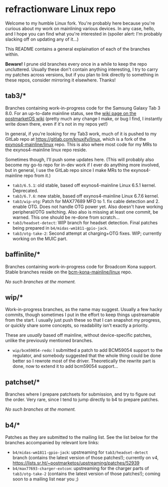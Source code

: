 # refractionware Linux repo

Welcome to my humble Linux fork. You're probably here because you're curious about my work on mainlining various devices. In any case, hello, and I hope you can find what you're interested in (spoiler alert: I'm probably slacking off on updating any of it...)

This README contains a general explaination of each of the branches within.

**Beware!** I prune old branches every once in a while to keep the repo uncluttered. Usually these don't contain anything interesting, I try to carry my patches across versions, but if you plan to link directly to something in these repos, consider mirroring it elsewhere. Thanks!

## tab3/*

Branches containing work-in-progress code for the Samsung Galaxy Tab 3 8.0. For an up-to-date mainline status, see the [wiki page on the postmarketOS wiki](https://wiki.postmarketos.org/wiki/Samsung_Galaxy_Tab_3_8.0_(SM-T310)_(samsung-lt01wifi)) (pretty much any change I make, or bug I find, I instantly write down there, even if it's not in my repos yet!)

In general, if you're looking for my Tab3 work, much of it is pushed to my GitLab repo at https://gitlab.com/knuxify/linux, which is a fork of the [exynos4-mainline/linux](https://gitlab.com/exynos4-mainline/linux) repo. This is also where most code for my MRs to the exynos4-mainline linux repo reside.

Sometimes though, I'll push some updates here. (This will probably also become my go-to repo for in-dev work if I ever do anything more involved, but in general, I use the GitLab repo since I make MRs to the exynos4-mainline repo from it.)

- `tab3/6.5.1`: old stable, based off exynos4-mainline Linux 6.5.1 kernel. Deprecated.
- `tab3/6.7.6`: new stable, based off exynos4-mainline Linux 6.7.6 kernel.
- `tab3/wip-otg`: Patch for MAX77689 MFD to 1. fix cable detection and 2. enable OTG. Does not handle OTG power yet. Also doesn't have working peripheral/OTG switching. Also also is missing at least one commit, be warned. This one should be re-done from scratch...
- `tab3/headset-detect`: WIP branch for headset detection. Final patches being prepared in `b4/midas-wm1811-gpio-jack`.
- `tab3/otg-take-2`: Second attempt at charging+OTG fixes. WIP; currently working on the MUIC part.

## baffinlite/*

Branches containing work-in-progress code for Broadcom Kona support. Stable branches reside on the [bcm-kona-mainline/linux](https://github.com/bcm-kona-mainline/linux) repo.

*No such branches at the moment.*

## wip/*

Work-in-progress branches, as the name may suggest. Usually a few hacky commits, though sometimes I put in the effort to keep things upstreamable from the start. I usually just push these so that I can snapshot my progress, or quickly share some concepts, so readability isn't exactly a priority.

These are *usually* based off mainline, without device-specific patches, unlike the previously mentioned branches.

- `wip/bcm59054-redo`: I submitted a patch to add BCM59054 support to the regulator, and somebody suggested that the whole thing could be done better so I rewrote most of the driver. Theoretically the rewrite part is done, now to extend it to add bcm59054 support...

## patchset/*

Branches where I prepare patchsets for submission, and try to figure out the order. Very rare, since I tend to jump directly to b4 to prepare patches.

*No such branches at the moment.*

## b4/*

Patches as they are submitted to the mailing list. See the list below for the branches accompanied by relevant lore links:

* `b4/midas-wm1811-gpio-jack`: upstreaming for `tab3/headset-detect` branch (contains the latest version of those patches!); currently on v4, https://lists.sr.ht/~postmarketos/upstreaming/patches/52939
* `b4/max77693-charger-extcon`: upstreaming for the charger parts of `tab3/otg-take-2` (contains the latest version of those patches!); coming soon to a mailing list near you ;)
